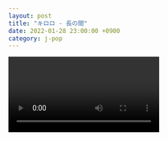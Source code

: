 ```yaml
---
layout: post
title: "キロロ - 長の間"
date: 2022-01-28 23:00:00 +0900
category: j-pop
---
```


<div class="video-container">
    <video id="player" class="video-js vjs-default-skin vjs-big-play-centered" data-json="/public/json/j-pop/キロロ - 長の間.json"></video>
</div>

```
```